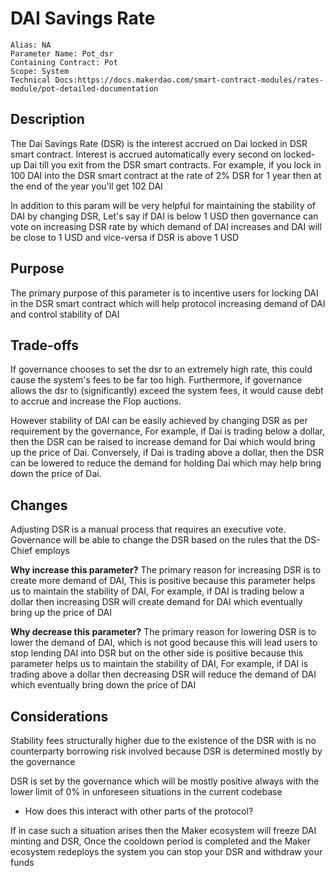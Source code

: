 # DAI Savings Rate


```
Alias: NA
Parameter Name: Pot_dsr
Containing Contract: Pot
Scope: System
Technical Docs:https://docs.makerdao.com/smart-contract-modules/rates-module/pot-detailed-documentation
```

## Description
The Dai Savings Rate (DSR) is the interest accrued on Dai locked in DSR smart contract. Interest is accrued automatically every second on locked-up Dai till you exit from the DSR smart contracts. For example, if you lock in 100 DAI into the DSR smart contract at the rate of 2% DSR for 1 year then at the end of the year you'll get 102 DAI 

In addition to this param will be very helpful for maintaining the stability of DAI by changing DSR, Let's say if DAI is below 1 USD then governance can vote on increasing DSR rate by which demand of DAI increases and DAI will be close to 1 USD and vice-versa if DSR is above 1 USD

## Purpose

The primary purpose of this parameter is to incentive users for locking DAI in the DSR smart contract which will help protocol increasing demand of DAI and control stability of DAI 

## Trade-offs

If governance chooses to set the dsr to an extremely high rate, this could cause the system's fees to be far too high. Furthermore, if governance allows the dsr to (significantly) exceed the system fees, it would cause debt to accrue and increase the Flop auctions.

However stability of DAI can be easily achieved by changing DSR as per requirement by the governance, For example, if Dai is trading below a dollar, then the DSR can be raised to increase demand for Dai which would bring up the price of Dai. Conversely, if Dai is trading above a dollar, then the DSR can be lowered to reduce the demand for holding Dai which may help bring down the price of Dai.  

## Changes

Adjusting DSR is a manual process that requires an executive vote. Governance will be able to change the DSR based on the rules that the DS-Chief employs

**Why increase this parameter?**
The primary reason for increasing DSR is to create more demand of DAI, This is positive because this parameter helps us to maintain the stability of DAI, For example, if DAI is trading below a dollar then increasing DSR will create demand for DAI which eventually bring up the price of DAI

**Why decrease this parameter?**
The primary reason for lowering DSR is to lower the demand of DAI, which is not good because this will lead users to stop lending DAI into DSR but on the other side is positive because this parameter helps us to maintain the stability of DAI, For example, if DAI is trading above a dollar then decreasing DSR will reduce the demand of DAI which eventually bring down the price of DAI

## Considerations

Stability fees structurally higher due to the existence of the DSR with is no counterparty borrowing risk involved because DSR is determined mostly by the governance

DSR is set by the governance which will be mostly positive always with the lower limit of 0% in unforeseen situations in the current codebase 

* How does this interact with other parts of the protocol?

If in case such a situation arises then the Maker ecosystem will freeze DAI minting and DSR, Once the cooldown period is completed and the Maker ecosystem redeploys the system you can stop your DSR and withdraw your funds 
